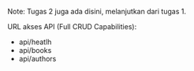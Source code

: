 Note: Tugas 2 juga ada disini, melanjutkan dari tugas 1.

URL akses API (Full CRUD Capabilities):
- api/heatlh
- api/books
- api/authors
